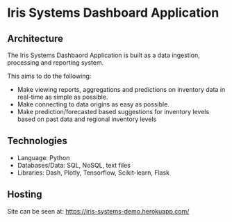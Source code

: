 # Iris Systems Dashboard Application

## Architecture

The Iris Systems Dashbaord Application is built as a data ingestion, processing and reporting system.

This aims to do the following: 
- Make viewing reports, aggregations and predictions on inventory data in real-time as simple as possible.
- Make connecting to data origins as easy as possible.
- Make prediction/forecasted based suggestions for inventory levels based on past data and regional inventory levels


## Technologies

- Language: Python
- Databases/Data: SQL, NoSQL, text files
- Libraries: Dash, Plotly, Tensorflow, Scikit-learn, Flask


## Hosting
Site can be seen at: https://iris-systems-demo.herokuapp.com/
